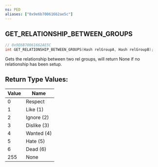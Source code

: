 ```yaml
---
ns: PED
aliases: ["0x9e6b70061662ae5c"]
---
```

## GET_RELATIONSHIP_BETWEEN_GROUPS

```c
// 0x9E6B70061662AE5C
int GET_RELATIONSHIP_BETWEEN_GROUPS(Hash relGroupA, Hash relGroupB);
```

Gets the relationship between two rel groups, will return None if no relationship has been setup.

## Return Type Values:
| Value | Name |
| --- | --- |
| 0 | Respect |
| 1 | Like (1) |
| 2 | Ignore (2) |
| 3 | Dislike (3) |
| 4 | Wanted (4) |
| 5 | Hate (5) |
| 6 | Dead (6) |
| 255 | None |

